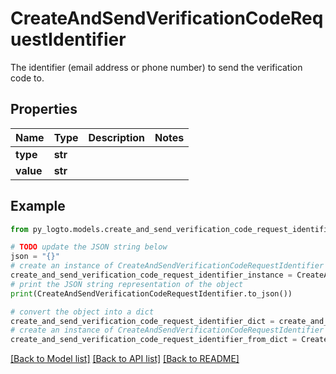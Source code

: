 # CreateAndSendVerificationCodeRequestIdentifier

The identifier (email address or phone number) to send the verification code to.

## Properties

Name | Type | Description | Notes
------------ | ------------- | ------------- | -------------
**type** | **str** |  | 
**value** | **str** |  | 

## Example

```python
from py_logto.models.create_and_send_verification_code_request_identifier import CreateAndSendVerificationCodeRequestIdentifier

# TODO update the JSON string below
json = "{}"
# create an instance of CreateAndSendVerificationCodeRequestIdentifier from a JSON string
create_and_send_verification_code_request_identifier_instance = CreateAndSendVerificationCodeRequestIdentifier.from_json(json)
# print the JSON string representation of the object
print(CreateAndSendVerificationCodeRequestIdentifier.to_json())

# convert the object into a dict
create_and_send_verification_code_request_identifier_dict = create_and_send_verification_code_request_identifier_instance.to_dict()
# create an instance of CreateAndSendVerificationCodeRequestIdentifier from a dict
create_and_send_verification_code_request_identifier_from_dict = CreateAndSendVerificationCodeRequestIdentifier.from_dict(create_and_send_verification_code_request_identifier_dict)
```
[[Back to Model list]](../README.md#documentation-for-models) [[Back to API list]](../README.md#documentation-for-api-endpoints) [[Back to README]](../README.md)


